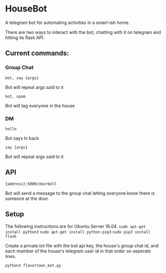 # HouseBot
A telegram bot for automating activities in a smart-ish home.

There are two ways to interact with the bot, chatting with it on telegram and hitting its flask API. 

## Current commands:

### Group Chat

` bot, say {args} `

Bot will repeat args said to it

` bot, spam `

Bot will tag everyone in the house

### DM

` hello `

Bot says hi back

` say {args} `

Bot will repeat args said to it

## API

` {address}:5000/doorbell `

Bot will send a message to the group chat letting everyone know there is someone at the door.

## Setup

The following instructions are for Ubuntu Server 16.04. 
` sudo apt-get install python3 `
` sudo apt-get install python-pip3 `
` sudo pip3 install flask `

Create a private.txt file with the bot api key, the house's group chat id, and each member of the house's telegram user id in that order on seperate lines. 

` python3 flavortown_bot.py ` 